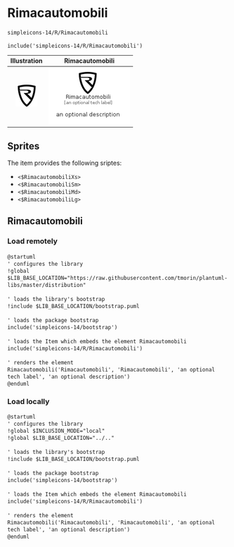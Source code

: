 # Rimacautomobili


```text
simpleicons-14/R/Rimacautomobili
```

```text
include('simpleicons-14/R/Rimacautomobili')
```



| Illustration | Rimacautomobili |
| :---: | :---: |
| ![illustration for Illustration](../../simpleicons-14/R/Rimacautomobili.png) | ![illustration for Rimacautomobili](../../simpleicons-14/R/Rimacautomobili.Local.png) |



## Sprites
The item provides the following sriptes:

- `<$RimacautomobiliXs>`
- `<$RimacautomobiliSm>`
- `<$RimacautomobiliMd>`
- `<$RimacautomobiliLg>`





## Rimacautomobili

### Load remotely
```plantuml
@startuml
' configures the library
!global $LIB_BASE_LOCATION="https://raw.githubusercontent.com/tmorin/plantuml-libs/master/distribution"

' loads the library's bootstrap
!include $LIB_BASE_LOCATION/bootstrap.puml

' loads the package bootstrap
include('simpleicons-14/bootstrap')

' loads the Item which embeds the element Rimacautomobili
include('simpleicons-14/R/Rimacautomobili')

' renders the element
Rimacautomobili('Rimacautomobili', 'Rimacautomobili', 'an optional tech label', 'an optional description')
@enduml
```

### Load locally
```plantuml
@startuml
' configures the library
!global $INCLUSION_MODE="local"
!global $LIB_BASE_LOCATION="../.."

' loads the library's bootstrap
!include $LIB_BASE_LOCATION/bootstrap.puml

' loads the package bootstrap
include('simpleicons-14/bootstrap')

' loads the Item which embeds the element Rimacautomobili
include('simpleicons-14/R/Rimacautomobili')

' renders the element
Rimacautomobili('Rimacautomobili', 'Rimacautomobili', 'an optional tech label', 'an optional description')
@enduml
```

